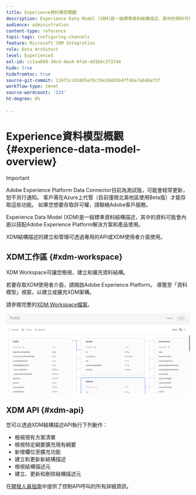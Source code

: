 ```yaml
---
title: Experience資料模型概觀
description: Experience Data Model (XDM)是一組標準資料結構描述，其中的資料可能會內嵌以搭配Adobe Experience Platform解決方案和產品使用。
audience: administration
content-type: reference
topic-tags: configuring-channels
feature: Microsoft CRM Integration
role: Data Architect
level: Experienced
exl-id: cc1aa669-30cd-4ea4-9fab-4d1b6c373744
hide: true
hidefromtoc: true
source-git-commit: 110f3ccb5865e70c78e18485b4ff4ba7a648af3f
workflow-type: tm+mt
source-wordcount: '233'
ht-degree: 0%

---
```


# Experience資料模型概觀 {#experience-data-model-overview}

>[!IMPORTANT]
>
>Adobe Experience Platform Data Connector目前為測試版，可能會經常更新，恕不另行通知。 客戶需在Azure上代管（目前僅限北美地區使用Beta版）才能存取這些功能。 如果您想要存取許可權，請聯絡Adobe客戶服務。

Experience Data Model (XDM)是一組標準資料結構描述，其中的資料可能會內嵌以搭配Adobe Experience Platform解決方案和產品使用。

XDM結構描述的建立和管理可透過專用的API或XDM使用者介面使用。

## XDM工作區 {#xdm-workspace}

XDM Workspace可讓您檢視、建立和擴充資料結構。

若要存取XDM使用者介面，請開啟Adobe Experience Platform。 導覽至「資料模型」視窗，以建立或擴充XDM架構。

請參閱完整的[XDM Workspace檔案](https://experienceleague.adobe.com/docs/experience-platform/xdm/api/getting-started.html)。

![](assets/aep_xdmworkspace.png)

## XDM API {#xdm-api}

您可以透過XDM結構描述API執行下列動作：

* 檢視現有方案清單
* 檢視特定綱要擴充現有綱要
* 新增欄位至擴充功能
* 建立和更新新結構描述
* 檢視結構描述元
* 建立、更新和刪除結構描述元

在[開發人員指南](https://experienceleague.adobe.com/docs/experience-platform/xdm/api/getting-started.html)中提供了控制API呼叫的所有詳細資訊。
